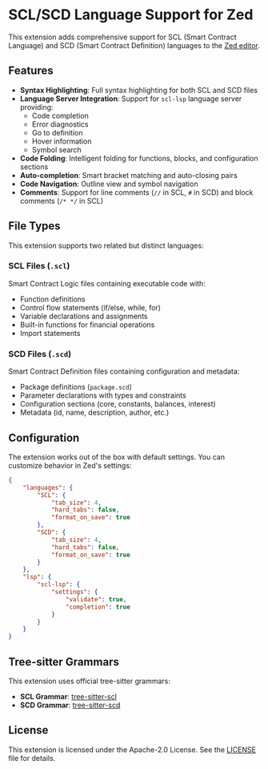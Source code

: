 # SCL/SCD Language Support for Zed

This extension adds comprehensive support for SCL (Smart Contract Language) and SCD (Smart Contract Definition) languages to the [Zed editor](https://zed.dev/).

## Features

- **Syntax Highlighting**: Full syntax highlighting for both SCL and SCD files
- **Language Server Integration**: Support for `scl-lsp` language server providing:
    - Code completion
    - Error diagnostics
    - Go to definition
    - Hover information
    - Symbol search
- **Code Folding**: Intelligent folding for functions, blocks, and configuration sections
- **Auto-completion**: Smart bracket matching and auto-closing pairs
- **Code Navigation**: Outline view and symbol navigation
- **Comments**: Support for line comments (`//` in SCL, `#` in SCD) and block comments (`/* */` in SCL)

## File Types

This extension supports two related but distinct languages:

### SCL Files (`.scl`)

Smart Contract Logic files containing executable code with:

- Function definitions
- Control flow statements (if/else, while, for)
- Variable declarations and assignments
- Built-in functions for financial operations
- Import statements

### SCD Files (`.scd`)

Smart Contract Definition files containing configuration and metadata:

- Package definitions (`package.scd`)
- Parameter declarations with types and constraints
- Configuration sections (core, constants, balances, interest)
- Metadata (id, name, description, author, etc.)

## Configuration

The extension works out of the box with default settings. You can customize behavior in Zed's settings:

```json
{
    "languages": {
        "SCL": {
            "tab_size": 4,
            "hard_tabs": false,
            "format_on_save": true
        },
        "SCD": {
            "tab_size": 4,
            "hard_tabs": false,
            "format_on_save": true
        }
    },
    "lsp": {
        "scl-lsp": {
            "settings": {
                "validate": true,
                "completion": true
            }
        }
    }
}
```

## Tree-sitter Grammars

This extension uses official tree-sitter grammars:

- **SCL Grammar**: [tree-sitter-scl](https://github.com/ZoralLabs/tree-sitter-scl)
- **SCD Grammar**: [tree-sitter-scd](https://github.com/ZoralLabs/tree-sitter-scd)

## License

This extension is licensed under the Apache-2.0 License. See the [LICENSE](LICENSE) file for details.
